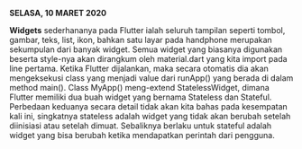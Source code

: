  **SELASA, 10 MARET 2020**

 **Widgets** sederhananya pada Flutter ialah seluruh tampilan seperti tombol, gambar, teks, list, ikon, bahkan satu layar pada handphone merupakan sekumpulan dari banyak widget. Semua widget yang biasanya digunakan beserta style-nya akan dirangkum oleh material.dart yang kita import pada line pertama. Ketika Flutter dijalankan, maka secara otomatis dia akan mengeksekusi class yang menjadi value dari runApp() yang berada di dalam method main(). Class MyApp() meng-extend StatelessWidget, dimana Flutter memiliki dua buah widget yang bernama Stateless dan Stateful. Perbedaan keduanya secara detail tidak akan kita bahas pada kesempatan kali ini, singkatnya stateless adalah widget yang tidak akan berubah setelah diinisiasi atau setelah dimuat. Sebaliknya berlaku untuk stateful adalah widget yang bisa berubah ketika mendapatkan perintah dari pengguna.